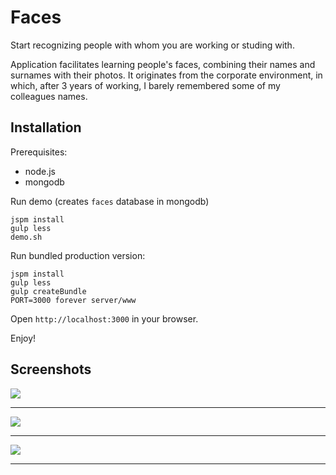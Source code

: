 # Faces

Start recognizing people with whom you are working or studing with.

Application facilitates learning people's faces, combining their names and surnames with their photos.
It originates from the corporate environment, in which, after 3 years of working, 
I barely remembered some of my colleagues names.


## Installation

Prerequisites:
* node.js
* mongodb

Run demo (creates `faces` database in mongodb)

```
jspm install
gulp less
demo.sh
```

Run bundled production version:

```
jspm install
gulp less
gulp createBundle
PORT=3000 forever server/www
```

Open `http://localhost:3000` in your browser.

Enjoy!

## Screenshots

![](https://raw.github.com/purplecode/faces/master/demo/screen1.png)
**************************
![](https://raw.github.com/purplecode/faces/master/demo/screen2.png)
**************************
![](https://raw.github.com/purplecode/faces/master/demo/screen3.png)
**************************


